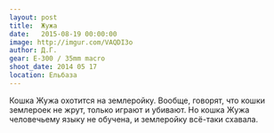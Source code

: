 ```yaml
---
layout: post
title:  Жужа
date:   2015-08-19 00:00:00
image: http://imgur.com/VAQDI3o
author: Д.Г.
gear: E-300 / 35mm macro
shoot_date: 2014 05 17
location: Ельбаза
---
```


Кошка Жужа охотится на землеройку. Вообще, говорят, что кошки землероек не жрут, только играют и убивают. Но кошка Жужа человечьему языку не обучена, и землеройку всё-таки схавала.

